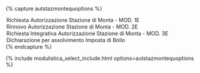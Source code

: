 {% capture autstazmontequoptions %}
<option value="https://www.regione.umbria.it/documents/18/2030951/Richiesta+Autorizzazione+Stazione+di+Monta+-+MOD.1E/03dc9b43-bd4f-41b8-a9e1-f8bae87dc923">Richiesta Autorizzazione Stazione di Monta - MOD. 1E</option>
<option value="https://www.regione.umbria.it/documents/18/2030951/Rinnovo+Autorizzazione+a+gestire+una+Stazione+di+Monta+-+MOD.+2E/624ccd18-5cbf-48fb-a591-bc0d05566501">Rinnovo Autorizzazione Stazione di Monta - MOD. 2E</option>
<option value="https://www.regione.umbria.it/documents/18/2030951/Richiesta+Integrativa+Autorizzazione+Stazione+di+Monta+-+MOD.+3E/c225810c-b0cd-43ac-b769-775e705456dd">Richiesta Integrativa Autorizzazione Stazione di Monta - MOD. 3E</option>
<option value="https://www.regione.umbria.it/documents/18/2030951/Dichiarazione+per+assolvimento+Imposta+di+Bollo/630f48f0-fa2a-4eca-a9ae-266543c70608">Dichiarazione per assolvimento Imposta di Bollo</option>
{% endcapture %}

{% include modulistica_select_include.html options=autstazmontequoptions %}
